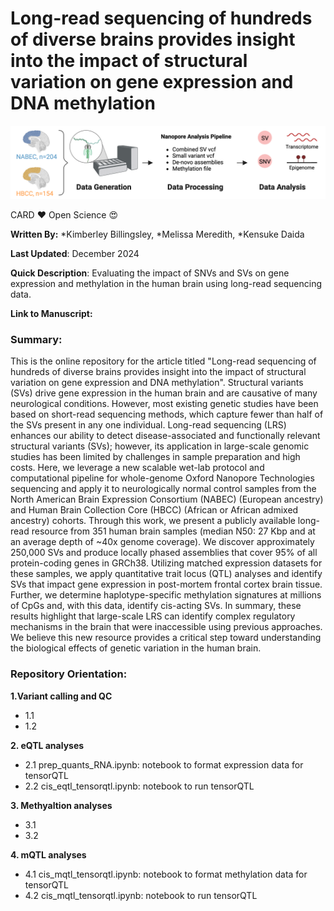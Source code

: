 # **Long-read sequencing of hundreds of diverse brains provides insight into the impact of structural variation on gene expression and DNA methylation**

![Sample Image](Workflow.png)

CARD ❤️ Open Science 😍

**Written By:** *Kimberley Billingsley, *Melissa Meredith, *Kensuke Daida

**Last Updated**: December 2024 

**Quick Description**: Evaluating the impact of SNVs and SVs on gene expression and methylation in the human brain using long-read sequencing data. 

**Link to Manuscript:** 

### **Summary:**
This is the online repository for the article titled "Long-read sequencing of hundreds of diverse brains provides insight into the impact of structural variation on gene expression and DNA methylation". Structural variants (SVs) drive gene expression in the human brain and are causative of many neurological conditions. However, most existing genetic studies have been based on short-read sequencing methods, which capture fewer than half of the SVs present in any one individual. Long-read sequencing (LRS) enhances our ability to detect disease-associated and functionally relevant structural variants (SVs); however, its application in large-scale genomic studies has been limited by challenges in sample preparation and high costs. Here, we leverage a new scalable wet-lab protocol and computational pipeline for whole-genome Oxford Nanopore Technologies sequencing and apply it to neurologically normal control samples from the North American Brain Expression Consortium (NABEC) (European ancestry) and Human Brain Collection Core (HBCC) (African or African admixed ancestry) cohorts. Through this work, we present a publicly available long-read resource from 351 human brain samples (median N50: 27 Kbp and at an average depth of ~40x genome coverage). We discover approximately 250,000 SVs and produce locally phased assemblies that cover 95% of all protein-coding genes in GRCh38. Utilizing matched expression datasets for these samples, we apply quantitative trait locus (QTL) analyses and identify SVs that impact gene expression in post-mortem frontal cortex brain tissue. Further, we determine haplotype-specific methylation signatures at millions of CpGs and, with this data, identify cis-acting SVs. In summary, these results highlight that large-scale LRS can identify complex regulatory mechanisms in the brain that were inaccessible using previous approaches. We believe this new resource provides a critical step toward understanding the biological effects of genetic variation in the human brain. 

### **Repository Orientation:**


**1.Variant calling and QC** 
- 1.1 
- 1.2 


**2. eQTL analyses** 
- 2.1 prep_quants_RNA.ipynb:  notebook to format expression data for tensorQTL
- 2.2 cis_eqtl_tensorqtl.ipynb:  notebook to run tensorQTL


**3. Methyaltion analyses**

- 3.1
- 3.2 

**4.  mQTL analyses**

- 4.1  cis_mqtl_tensorqtl.ipynb:  notebook to format methylation data for tensorQTL
- 4.2  cis_mqtl_tensorqtl.ipynb:  notebook to run tensorQTL
